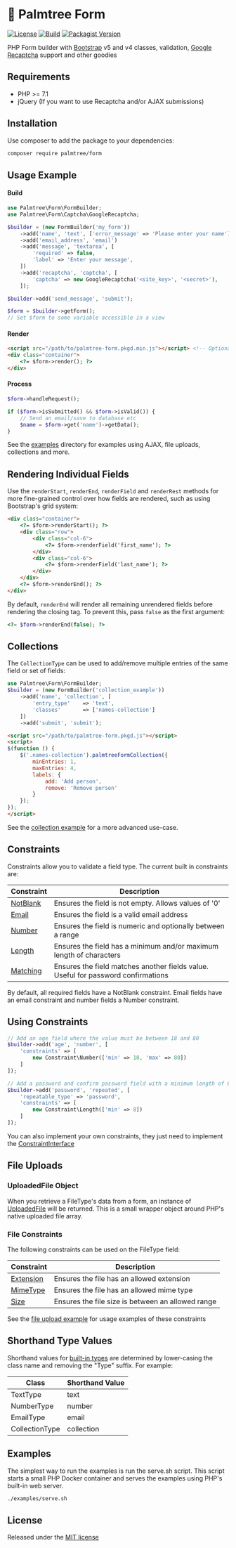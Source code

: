 # :palm_tree: Palmtree Form

[![License](http://img.shields.io/packagist/l/palmtree/form.svg)](LICENSE)
[![Build](https://img.shields.io/github/workflow/status/palmtreephp/form/Build.svg)](https://github.com/palmtreephp/form/actions/workflows/build.yml)
[![Packagist Version](https://img.shields.io/packagist/v/palmtree/form)](https://packagist.org/packages/palmtree/form)

PHP Form builder with [Bootstrap](https://getbootstrap.com/) v5 and v4 classes, validation, [Google Recaptcha](https://www.google.com/recaptcha/intro/) support and other goodies

## Requirements
* PHP >= 7.1
* jQuery (If you want to use Recaptcha and/or AJAX submissions)

## Installation

Use composer to add the package to your dependencies:
```sh
composer require palmtree/form
```

## Usage Example

#### Build
```php
use Palmtree\Form\FormBuilder;
use Palmtree\Form\Captcha\GoogleRecaptcha;

$builder = (new FormBuilder('my_form'))
    ->add('name', 'text', ['error_message' => 'Please enter your name'])
    ->add('email_address', 'email')
    ->add('message', 'textarea', [
        'required' => false,
        'label' => 'Enter your message',
    ])
    ->add('recaptcha', 'captcha', [
        'captcha' => new GoogleRecaptcha('<site_key>', '<secret>'),
    ]);

$builder->add('send_message', 'submit');

$form = $builder->getForm();
// Set $form to some variable accessible in a view

```

#### Render
```html
<script src="/path/to/palmtree-form.pkgd.min.js"></script> <!-- Optional -->
<div class="container">
    <?= $form->render(); ?>
</div>
```

#### Process
```php
$form->handleRequest();

if ($form->isSubmitted() && $form->isValid()) {
    // Send an email/save to database etc
    $name = $form->get('name')->getData();
}
```

See the [examples](examples) directory for examples using AJAX, file uploads, collections and more.

## Rendering Individual Fields

Use the `renderStart`, `renderEnd`, `renderField` and `renderRest` methods for more fine-grained control over how fields are rendered, such as using Bootstrap's grid system:

```html
<div class="container">
    <?= $form->renderStart(); ?>
    <div class="row">
        <div class="col-6">
            <?= $form->renderField('first_name'); ?>
        </div>
        <div class="col-6">
            <?= $form->renderField('last_name'); ?>
        </div>
    </div>
    <?= $form->renderEnd(); ?>
</div>
```

By default, `renderEnd` will render all remaining unrendered fields before rendering the closing </form> tag. To prevent this, pass `false` as the first argument:

```php
<?= $form->renderEnd(false); ?>
```

## Collections

The `CollectionType` can be used to add/remove multiple entries of the same field or set of fields:

```php
use Palmtree\Form\FormBuilder;
$builder = (new FormBuilder('collection_example'))
    ->add('name', 'collection', [
        'entry_type'    => 'text',
        'classes'       => ['names-collection']
    ])
    ->add('submit', 'submit');
```

```html
<script src="/path/to/palmtree-form.pkgd.js"></script>
<script>
$(function () {
    $('.names-collection').palmtreeFormCollection({
        minEntries: 1,
        maxEntries: 4,
        labels: {
            add: 'Add person',
            remove: 'Remove person'
        }
    });
});
</script>
```

See the [collection example](examples/collection) for a more advanced use-case.

## Constraints

Constraints allow you to validate a field type. The current built in constraints are:

| Constraint                              | Description                                                                       |
|-----------------------------------------|-----------------------------------------------------------------------------------|
| [NotBlank](src/Constraint/NotBlank.php) | Ensures the field is not empty. Allows values of '0'                              |
| [Email](src/Constraint/Email.php)       | Ensures the field is a valid email address                                        |
| [Number](src/Constraint/Number.php)     | Ensures the field is numeric and optionally between a range                       |
| [Length](src/Constraint/Length.php)     | Ensures the field has a minimum and/or maximum length of characters               |
| [Matching](src/Constraint/Matching.php) | Ensures the field matches another fields value. Useful for password confirmations |

By default, all required fields have a NotBlank constraint.
Email fields have an email constraint and number fields a Number constraint.

## Using Constraints
```php
// Add an age field where the value must be between 18 and 80
$builder->add('age', 'number', [
    'constraints' => [
        new Constraint\Number(['min' => 18, 'max' => 80])
    ]
]);

// Add a password and confirm password field with a minimum length of 8 characters
$builder->add('password', 'repeated', [
    'repeatable_type' => 'password',
    'constraints' => [
        new Constraint\Length(['min' => 8])
    ]
]);

```

You can also implement your own constraints, they just need to implement the [ConstraintInterface](src/Constraint/ConstraintInterface.php)

## File Uploads

### UploadedFile Object

When you retrieve a FileType's data from a form, an instance of [UploadedFile](src/UploadedFile.php) will be returned.
This is a small wrapper object around PHP's native uploaded file array.

### File Constraints

The following constraints can be used on the FileType field:

| Constraint                                     | Description                                       |
|------------------------------------------------|---------------------------------------------------|
| [Extension](src/Constraint/File/Extension.php) | Ensures the file has an allowed extension         |
| [MimeType](src/Constraint/File/MimeType.php)   | Ensures the file has an allowed mime type         |
| [Size](src/Constraint/File/MimeType.php)       | Ensures the file size is between an allowed range |

See the [file upload example](examples/fileupload/index.php) for usage examples of these constraints

## Shorthand Type Values

Shorthand values for [built-in types](src/Type) are determined by lower-casing the class name and removing the "Type" suffix.
For example:

| Class          | Shorthand Value |
|----------------|-----------------|
| TextType       | text            |
| NumberType     | number          |
| EmailType      | email           |
| CollectionType | collection      |

## Examples

The simplest way to run the examples is run the serve.sh script. This script starts a small PHP Docker container
and serves the examples using PHP's built-in web server.

```sh
./examples/serve.sh
```

## License

Released under the [MIT license](LICENSE)
